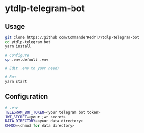 # ytdlp-telegram-bot

## Usage
```bash
git clone https://github.com/CommanderRedYT/ytdlp-telegram-bot
cd ytdlp-telegram-bot
yarn install

# Configure
cp .env.default .env

# Edit .env to your needs

# Run
yarn start
```

## Configuration
```bash
# .env
TELEGRAM_BOT_TOKEN=<your telegram bot token>
JWT_SECRET=<your jwt secret>
DATA_DIRECTORY=<your data directory>
CHMOD=<chmod for data directory>
```
